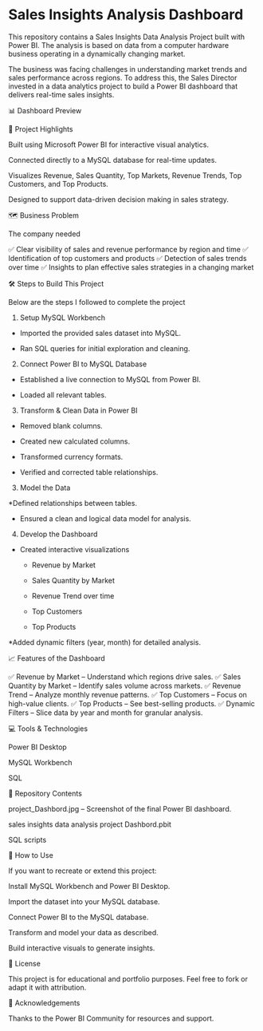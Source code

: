 # Sales Insights Analysis Dashboard

This repository contains a Sales Insights Data Analysis Project built with Power BI. The analysis is based on data from a computer hardware business operating in a dynamically changing market.

The business was facing challenges in understanding market trends and sales performance across regions. To address this, the Sales Director invested in a data analytics project to build a Power BI dashboard that delivers real-time sales insights.

📊 Dashboard Preview


🚀 Project Highlights

Built using Microsoft Power BI for interactive visual analytics.

Connected directly to a MySQL database for real-time updates.

Visualizes Revenue, Sales Quantity, Top Markets, Revenue Trends, Top Customers, and Top Products.

Designed to support data-driven decision making in sales strategy.


🗺️ Business Problem

The company needed

✅ Clear visibility of sales and revenue performance by region and time
✅ Identification of top customers and products
✅ Detection of sales trends over time
✅ Insights to plan effective sales strategies in a changing market


🛠️ Steps to Build This Project

Below are the steps I followed to complete the project

1. Setup MySQL Workbench

* Imported the provided sales dataset into MySQL.

* Ran SQL queries for initial exploration and cleaning.

2. Connect Power BI to MySQL Database

* Established a live connection to MySQL from Power BI.

* Loaded all relevant tables.

3. Transform & Clean Data in Power BI

* Removed blank columns.

* Created new calculated columns.

* Transformed currency formats.

* Verified and corrected table relationships.

3. Model the Data

*Defined relationships between tables.

* Ensured a clean and logical data model for analysis.

4. Develop the Dashboard

* Created interactive visualizations

   - Revenue by Market

   - Sales Quantity by Market

   - Revenue Trend over time

   - Top Customers

   - Top Products

*Added dynamic filters (year, month) for detailed analysis.


📈 Features of the Dashboard

✅ Revenue by Market – Understand which regions drive sales.
✅ Sales Quantity by Market – Identify sales volume across markets.
✅ Revenue Trend – Analyze monthly revenue patterns.
✅ Top Customers – Focus on high-value clients.
✅ Top Products – See best-selling products.
✅ Dynamic Filters – Slice data by year and month for granular analysis.


💻 Tools & Technologies

Power BI Desktop

MySQL Workbench

SQL


📂 Repository Contents

project_Dashbord.jpg – Screenshot of the final Power BI dashboard.

sales insights data analysis project Dashbord.pbit

SQL scripts 


🧭 How to Use

If you want to recreate or extend this project:

Install MySQL Workbench and Power BI Desktop.

Import the dataset into your MySQL database.

Connect Power BI to the MySQL database.

Transform and model your data as described.

Build interactive visuals to generate insights.


📜 License

This project is for educational and portfolio purposes. Feel free to fork or adapt it with attribution.

🙌 Acknowledgements

Thanks to the Power BI Community for resources and support.
